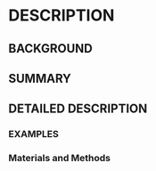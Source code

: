 # DESCRIPTION

## BACKGROUND

## SUMMARY

## DETAILED DESCRIPTION

### EXAMPLES

### Materials and Methods

